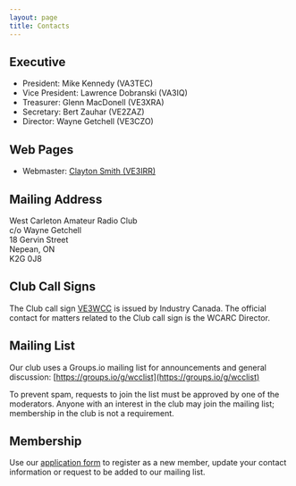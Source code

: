 ```yaml
---
layout: page
title: Contacts
---
```

## Executive

* President: Mike Kennedy (VA3TEC)
* Vice President: Lawrence Dobranski (VA3IQ)
* Treasurer: Glenn MacDonell (VE3XRA)
* Secretary: Bert Zauhar (VE2ZAZ)
* Director: Wayne Getchell (VE3CZO)

## Web Pages

* Webmaster: [Clayton Smith (VE3IRR)](mailto:argilo@gmail.com)

## Mailing Address

West Carleton Amateur Radio Club  
c/o Wayne Getchell  
18 Gervin Street  
Nepean, ON  
K2G 0J8

## Club Call Signs

The Club call sign [VE3WCC](https://www.qrz.com/db/ve3wcc) is issued by Industry
Canada. The official contact for matters related to the Club call sign is the
WCARC Director.

## Mailing List

Our club uses a Groups.io mailing list for announcements and general discussion:
[https://groups.io/g/wcclist](https://groups.io/g/wcclist)

To prevent spam, requests to join the list must be approved by one of the moderators.
Anyone with an interest in the club may join the mailing list; membership in the club
is not a requirement.

## Membership

Use our [application form](application.html) to register as a new member, update
your contact information or request to be added to our mailing list.
